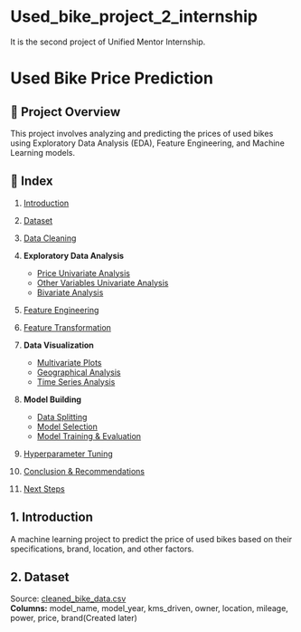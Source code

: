 # Used_bike_project_2_internship
It is the second project of Unified Mentor Internship.

# Used Bike Price Prediction
## 📖 Project Overview
This project involves analyzing and predicting the prices of used bikes using Exploratory Data Analysis (EDA), Feature Engineering, and Machine Learning models.

## 📂 Index
1. [Introduction](https://github.com/anmoljaincma/Used_bike_project_2_internship/blob/main/README.md#1-introduction)

2. [Dataset](https://github.com/anmoljaincma/Used_bike_project_2_internship/blob/main/README.md#2-dataset)

3. [Data Cleaning](data_cleaning.md)

4. **Exploratory Data Analysis**
   - [Price Univariate Analysis](eda_price_univariate_analysis.md)
   - [Other Variables Univariate Analysis](Bike_Data_Project_2_internship.ipynb)
   - [Bivariate Analysis](https://colab.research.google.com/drive/1xA9RRs4hOEfvhvypMgYkVl8SR_A1lGQ3#scrollTo=ouqM-8nnXfzE)
5. [Feature Engineering](https://colab.research.google.com/drive/1xA9RRs4hOEfvhvypMgYkVl8SR_A1lGQ3?usp=sharing#scrollTo=DL2NB4N-kQUK)

6. [Feature Transformation](https://colab.research.google.com/drive/1xA9RRs4hOEfvhvypMgYkVl8SR_A1lGQ3?usp=sharing#scrollTo=bT8mTnymeWbc)

7. **Data Visualization**
   - [Multivariate Plots](https://colab.research.google.com/drive/1xA9RRs4hOEfvhvypMgYkVl8SR_A1lGQ3?usp=sharing#scrollTo=leTIH3yRof-y)
   - [Geographical Analysis](https://colab.research.google.com/drive/1xA9RRs4hOEfvhvypMgYkVl8SR_A1lGQ3?usp=sharing#scrollTo=Li96U5I1QY_u)
   - [Time Series Analysis](https://colab.research.google.com/drive/1xA9RRs4hOEfvhvypMgYkVl8SR_A1lGQ3?usp=sharing#scrollTo=Li96U5I1QY_u)

8. **Model Building**

    - [Data Splitting](https://colab.research.google.com/drive/1xA9RRs4hOEfvhvypMgYkVl8SR_A1lGQ3?usp=sharing#scrollTo=rd-vy1V37yPi)
    - [Model Selection](https://colab.research.google.com/drive/1xA9RRs4hOEfvhvypMgYkVl8SR_A1lGQ3?usp=sharing#scrollTo=qzW6YXqoA6S9)
    - [Model Training & Evaluation](https://colab.research.google.com/drive/1xA9RRs4hOEfvhvypMgYkVl8SR_A1lGQ3?usp=sharing#scrollTo=89W5bc6dIPg0)

9. [Hyperparameter Tuning](https://colab.research.google.com/drive/1xA9RRs4hOEfvhvypMgYkVl8SR_A1lGQ3?usp=sharing#scrollTo=VWP-TBYbbVkr)

10. [Conclusion & Recommendations](https://colab.research.google.com/drive/1xA9RRs4hOEfvhvypMgYkVl8SR_A1lGQ3?usp=sharing#scrollTo=gObnaCctrWdf)

11. [Next Steps](https://colab.research.google.com/drive/1xA9RRs4hOEfvhvypMgYkVl8SR_A1lGQ3?usp=sharing#scrollTo=PwQBwRCCOYOs) 

## 1. Introduction
A machine learning project to predict the price of used bikes based on their specifications, brand, location, and other factors.

## 2. Dataset
Source: [cleaned_bike_data.csv](cleaned_bike_data.csv)  
**Columns:** model_name, model_year, kms_driven, owner, location, mileage, power, price, brand(Created later)

